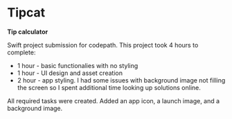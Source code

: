 # Tipcat
**Tip calculator**

Swift project submission for codepath. This project took 4 hours to complete:

* 1 hour - basic functionalies with no styling
* 1 hour - UI design and asset creation
* 2 hour - app styling. I had some issues with background image not filling the screen so I spent additional time looking up solutions online.

All required tasks were created. Added an app icon, a launch image, and a background image.
